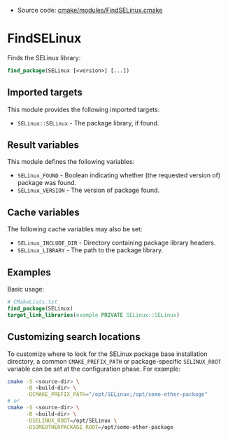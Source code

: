 <!-- This is auto-generated file. -->
* Source code: [cmake/modules/FindSELinux.cmake](https://github.com/petk/php-build-system/blob/master/cmake/cmake/modules/FindSELinux.cmake)

# FindSELinux

Finds the SELinux library:

```cmake
find_package(SELinux [<version>] [...])
```

## Imported targets

This module provides the following imported targets:

* `SELinux::SELinux` - The package library, if found.

## Result variables

This module defines the following variables:

* `SELinux_FOUND` - Boolean indicating whether (the requested version of)
  package was found.
* `SELinux_VERSION` - The version of package found.

## Cache variables

The following cache variables may also be set:

* `SELinux_INCLUDE_DIR` - Directory containing package library headers.
* `SELinux_LIBRARY` - The path to the package library.

## Examples

Basic usage:

```cmake
# CMakeLists.txt
find_package(SELinux)
target_link_libraries(example PRIVATE SELinux::SELinux)
```

## Customizing search locations

To customize where to look for the SELinux package base
installation directory, a common `CMAKE_PREFIX_PATH` or
package-specific `SELINUX_ROOT` variable can be set at
the configuration phase. For example:

```sh
cmake -S <source-dir> \
      -B <build-dir> \
      -DCMAKE_PREFIX_PATH="/opt/SELinux;/opt/some-other-package"
# or
cmake -S <source-dir> \
      -B <build-dir> \
      -DSELINUX_ROOT=/opt/SELinux \
      -DSOMEOTHERPACKAGE_ROOT=/opt/some-other-package
```
